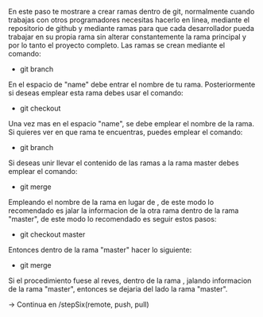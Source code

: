 En este paso te mostrare a crear ramas dentro de git, normalmente cuando trabajas con otros programadores necesitas hacerlo en linea, mediante el repositorio de github y mediante ramas para que cada desarrollador pueda trabajar en su propia rama sin alterar constantemente la rama principal y por lo tanto el proyecto completo. Las ramas se crean mediante el comando:

- git branch <name>

En el espacio de "name" debe entrar el nombre de tu rama. Posteriormente si deseas emplear esta rama debes usar el comando:

- git checkout <name>

Una vez mas en el espacio "name", se debe emplear el nombre de la rama. Si quieres ver en que rama te encuentras, puedes emplear el comando:

- git branch

Si deseas unir llevar el contenido de las ramas a la rama master debes emplear el comando:

- git merge <branch>

Empleando el nombre de la rama en lugar de <branch>, de este modo lo recomendado es jalar la informacion de la otra rama dentro de la rama "master", de este modo lo recomendado es seguir estos pasos:

- git checkout master

Entonces dentro de la rama "master" hacer lo siguiente:

- git merge <branch>

Si el procedimiento fuese al reves, dentro de la rama <branch>, jalando informacion de la rama "master", entonces se dejaria del lado la rama "master".

-> Continua en /stepSix(remote, push, pull)